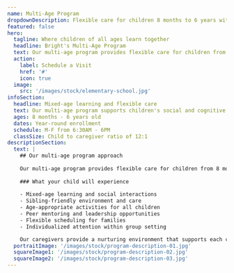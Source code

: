 ```yaml
---
name: Multi-Age Program
dropdownDescription: Flexible care for children 8 months to 6 years with mixed-age learning and activities.
featured: false
hero:
  tagline: Where children of all ages learn together
  headline: Bright's Multi-Age Program
  text: Our multi-age program provides flexible care for children from 8 months to 6 years. We offer mixed-age learning experiences that allow older children to mentor younger ones and younger children to learn from their peers.
  action:
    label: Schedule a Visit
    href: '#'
    icon: true
  image:
    src: '/images/stock/elementary-school.jpg'
infoSection:
  headline: Mixed-age learning and flexible care
  text: Our multi-age program supports children's social and cognitive development through mixed-age interactions. We provide flexible care that allows siblings to stay together and children to learn from peers of different ages.
  ages: 8 months - 6 years old
  dates: Year-round enrollment
  schedule: M-F from 6:30AM - 6PM
  classSize: Child to caregiver ratio of 12:1
descriptionSection:
  text: |
    ## Our multi-age program approach
            
    Our multi-age program provides flexible care for children from 8 months to 6 years. We create an environment where children of different ages can learn together, with older children mentoring younger ones and younger children learning from their peers.
        
    ### What your child will experience
            
    - Mixed-age learning and social interactions
    - Sibling-friendly environment and care
    - Age-appropriate activities for all children
    - Peer mentoring and leadership opportunities
    - Flexible scheduling for families
    - Individualized attention within group setting

    Our caregivers provide a nurturing environment that supports each child's development while fostering positive relationships between children of different ages.
  portraitImage: '/images/stock/program-description-01.jpg'
  squareImage1: '/images/stock/program-description-02.jpg'
  squareImage2: '/images/stock/program-description-03.jpg'
---
```

